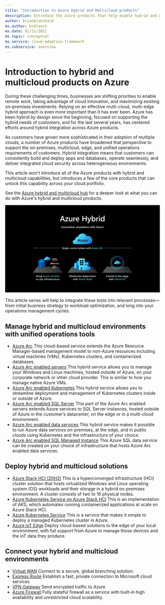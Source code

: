 ```yaml
---
title: "Introduction to Azure Hybrid and Multicloud products"
description: Introduce the azure products that help enable hybrid and multicloud solutions
author: brianblanchard
ms.author: brblanch
ms.date: 01/11/2021
ms.topic: conceptual
ms.service: cloud-adoption-framework
ms.subservice: overview
---
```


# Introduction to hybrid and multicloud products on Azure

During these challenging times, businesses are shifting priorities to enable remote work, taking advantage of cloud innovation, and maximizing existing on-premises investments. Relying on an effective multi-cloud, multi-edge hybrid approach is even more important than it has ever been. Azure has been hybrid by design since the beginning, focused on supporting the hybrid needs of customers, and for the last several years, has centered efforts around hybrid integration across Azure products.

As customers have grown more sophisticated in their adoption of multiple clouds, a number of Azure products have broadened that perspective to support the on-premises, multicloud, edge, and unified operations requirements of customers. Hybrid integration means that customers can consistently build and deploy apps and databases, operate seamlessly, and deliver integrated cloud security across heterogeneous environments.

This article won't introduce all of the Azure products with hybrid and multicloud capabilities, but introduces a few of the core products that can unlock this capability across your cloud portfolio.

See the [Azure hybrid and multicloud hub](https://docs.microsoft.com/hybrid/) for a deeper look at what you can do with Azure's hybrid and multicloud products.

![Overview of the Azure hybrid and multicloud products listed below](../../_images/unified-operations/hybrid-hero-slide.png)

This article series will help to integrate these tools into relevant processes—from initial business strategy to workload optimization, and long into your operations management cycles.

## Manage hybrid and multicloud environments with unified operations tools

- [Azure Arc](https://docs.microsoft.com/azure/azure-arc/?bc=%2fazure%2fcloud-adoption-framework%2f_bread%2ftoc.json&toc=%2fazure%2fcloud-adoption-framework%2ftoc.json) This cloud-based service extends the Azure Resource Manager-based management model to non-Azure resources including virtual machines (VMs), Kubernetes clusters, and containerized databases.
- [Azure Arc enabled servers](https://docs.microsoft.com/azure/azure-arc/servers/overview?bc=%2fazure%2fcloud-adoption-framework%2f_bread%2ftoc.json&toc=%2fazure%2fcloud-adoption-framework%2ftoc.json) This hybrid service allows you to manage your Windows and Linux machines, hosted outside of Azure, on your corporate network or other cloud provider. This is similar to how you manage native Azure VMs.
- [Azure Arc enabled Kubernetes](https://docs.microsoft.com/azure/azure-arc/kubernetes/overview?bc=%2fazure%2fcloud-adoption-framework%2f_bread%2ftoc.json&toc=%2fazure%2fcloud-adoption-framework%2ftoc.json) This hybrid service allows you to streamline deployment and management of Kubernetes clusters inside or outside of Azure.
- [Azure Arc enabled SQL Server](https://docs.microsoft.com/sql/sql-server/azure-arc/overview?bc=%2fazure%2fcloud-adoption-framework%2f_bread%2ftoc.json&toc=%2fazure%2fcloud-adoption-framework%2ftoc.json) This part of the Azure Arc enabled servers extends Azure services to SQL Server instances, hosted outside of Azure in the customer’s datacenter, on the edge or in a multi-cloud environment.
- [Azure Arc enabled data services](https://docs.microsoft.com/azure/azure-arc/data/overview?bc=%2fazure%2fcloud-adoption-framework%2f_bread%2ftoc.json&toc=%2fazure%2fcloud-adoption-framework%2ftoc.json) This hybrid service makes it possible to run Azure data services on-premises, at the edge, and in public clouds using Kubernetes and the infrastructure of your choice.
- [Azure Arc enabled SQL Managed Instance](https://docs.microsoft.com/azure/azure-arc/data/managed-instance-overview?bc=%2fazure%2fcloud-adoption-framework%2f_bread%2ftoc.json&toc=%2fazure%2fcloud-adoption-framework%2ftoc.json) This Azure SQL data service can be created on your choice of infrastructure that hosts Azure Arc enabled data services.

## Deploy hybrid and multicloud solutions
 
- [Azure Stack HCI (20H2)](https://docs.microsoft.com/azure-stack/hci/overview?bc=%2fazure%2fcloud-adoption-framework%2f_bread%2ftoc.json&toc=%2fazure%2fcloud-adoption-framework%2ftoc.json) This is a hyperconverged infrastructure (HCI) cluster solution that hosts virtualized Windows and Linux operating system (OS) workloads and their storage in a hybrid on-premises environment. A cluster consists of two to 16 physical nodes.
- [Azure Kubernetes Service on Azure Stack HCI](https://docs.microsoft.com/azure-stack/aks-hci/overview?bc=%2fazure%2fcloud-adoption-framework%2f_bread%2ftoc.json&toc=%2fazure%2fcloud-adoption-framework%2ftoc.json) This is an implementation of AKS, which automates running containerized applications at scale on Azure Stack HCI.
- [Azure Kubernetes Service](https://docs.microsoft.com/azure/aks/intro-kubernetes?bc=%2fazure%2fcloud-adoption-framework%2f_bread%2ftoc.json&toc=%2fazure%2fcloud-adoption-framework%2ftoc.json) This is a service that makes it simple to deploy a managed Kubernetes cluster in Azure.
- [Azure IoT Edge](https://docs.microsoft.com/azure/iot-edge/?bc=%2fazure%2fcloud-adoption-framework%2f_bread%2ftoc.json&toc=%2fazure%2fcloud-adoption-framework%2ftoc.json) Deploy cloud-based solutions to the edge of your local environment, with full support from Azure to manage those devices and the IoT data they produce.

## Connect your hybrid and multicloud environments

- [Virtual WAN](https://docs.microsoft.com/azure/virtual-wan/?bc=%2fazure%2fcloud-adoption-framework%2f_bread%2ftoc.json&toc=%2fazure%2fcloud-adoption-framework%2ftoc.json) Connect to a secure, global branching solution.
- [Express Route](https://docs.microsoft.com/azure/expressroute/?bc=%2fazure%2fcloud-adoption-framework%2f_bread%2ftoc.json&toc=%2fazure%2fcloud-adoption-framework%2ftoc.json) Establish a fast, private connection to Microsoft cloud services
- [VPN Gateway](https://docs.microsoft.com/azure/vpn-gateway/vpn-gateway-about-vpngateways?bc=%2fazure%2fcloud-adoption-framework%2f_bread%2ftoc.json&toc=%2fazure%2fcloud-adoption-framework%2ftoc.json) Send encrypted traffic to Azure
- [Azure Firewall](https://docs.microsoft.com/azure/firewall/overview?bc=%2fazure%2fcloud-adoption-framework%2f_bread%2ftoc.json&toc=%2fazure%2fcloud-adoption-framework%2ftoc.json) Fully stateful firewall as a service with built-in high availability and unrestricted cloud scalability.

